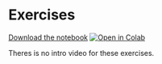# Exercises

[Download the notebook](https://github.com/neuro4ml/exercises/blob/main/w8-neuromorphic/w8-neuromorphic-exercise.ipynb)
[![Open in Colab](https://colab.research.google.com/assets/colab-badge.svg)](https://colab.research.google.com/github/neuro4ml/exercises/blob/main/w8-neuromorphic/w8-neuromorphic-exercise.ipynb)

Theres is no intro video for these exercises.